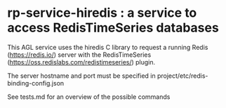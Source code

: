 # rp-service-hiredis : a service to access RedisTimeSeries databases

This AGL service uses the hiredis C library to request a running Redis (https://redis.io/)
server with the RedisTimeSeries (https://oss.redislabs.com/redistimeseries/) plugin.

The server hostname and port must be specified in project/etc/redis-binding-config.json

See tests.md for an overview of the possible commands
